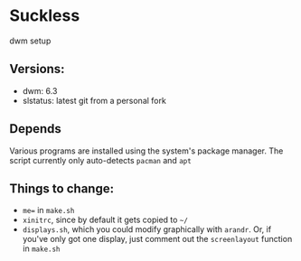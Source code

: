 # Suckless

dwm setup

## Versions:
- dwm: 6.3
- slstatus: latest git from a personal fork

## Depends
Various programs are installed using the system's package manager. The script currently only auto-detects `pacman` and `apt`

## Things to change:
* `me=` in `make.sh`
* `xinitrc`, since by default it gets copied to `~/`
* `displays.sh`, which you could modify graphically with `arandr`. Or, if you've only got one display, just comment out the `screenlayout` function in `make.sh`
